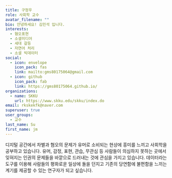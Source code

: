 ```yaml
---
title: 구정우
role: 사회학 교수
avatar_filename: ""
bio: 안녕하세요! 김민석 입니다.
interests:
  - 혐오표현
  - 소셜미디어
  - 세대 갈등
  - 자연어 처리
  - 소셜 빅데이터
social:
  - icon: envelope
    icon_pack: fas
    link: mailto:gms80175064@gmail.com
  - icon: github
    icon_pack: fab
    link: https://gms80175064.github.io/
organizations:
  - name: SKKU
    url: https://www.skku.edu/skku/index.do
email: rkskekfk@naver.com
superuser: true
user_groups:
  - 교수
last_name: Su
first_name: jm
---
```

디지털 공간에서 차별과 혐오의 문제가 유머로 소비되는 현상에 흥미를 느끼고 사회학을 공부하고 있습니다. 유머, 감정, 표현, 관습, 무관심 등 사람들이 의심하지 못하는 곳에서 잊혀지는 인권의 문제들을 바깥으로 드러내는 것에 관심을 가지고 있습니다. 데이터라는 도구를 이용해 사람들의 평화로운 일상에 돌을 던지고 기존의 당연함에 불편함을 느끼는 계기를 제공할 수 있는 연구자가 되고 싶습니다.
